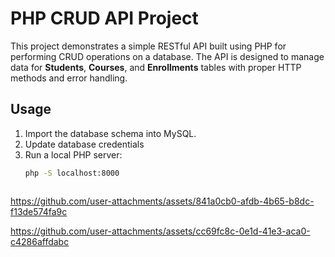 # PHP CRUD API Project

This project demonstrates a simple RESTful API built using PHP for performing CRUD operations on a database. The API is designed to manage data for **Students**, **Courses**, and **Enrollments** tables with proper HTTP methods and error handling.

## Usage
1. Import the database schema into MySQL.
2. Update database credentials
3. Run a local PHP server:
   ```bash
   php -S localhost:8000



https://github.com/user-attachments/assets/841a0cb0-afdb-4b65-b8dc-f13de574fa9c


https://github.com/user-attachments/assets/cc69fc8c-0e1d-41e3-aca0-c4286affdabc

